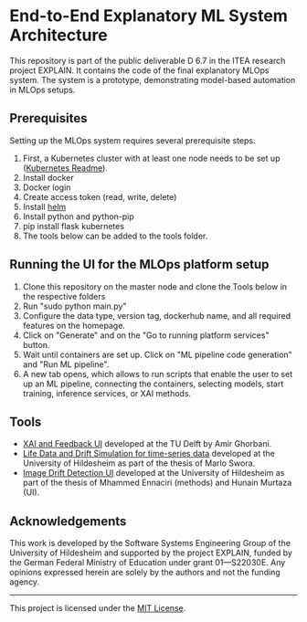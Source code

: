 <h1> End-to-End Explanatory ML System Architecture</h1>
This repository is part of the public deliverable D 6.7 in the ITEA research project EXPLAIN. It contains the code of the final explanatory MLOps system. The system is a prototype, demonstrating model-based automation in MLOps setups.

<h2>Prerequisites</h2>
Setting up the MLOps system requires several prerequisite steps. 

<ol>
  <li>First, a Kubernetes cluster with at least one node needs to be set up (<a href="https://www.uni-hildesheim.de/gitlab/sse/explain-initial-architecture-implementation/-/tree/main/Infrastructure?ref_type=heads">Kubernetes Readme</a>).</li>
  <li>Install docker</li>
  <li>Docker login</li>
  <li>Create access token (read, write, delete)</li>
  <li>Install <a href ="https://helm.sh/docs/intro/install/">helm</a></li>
  <li>Install python and python-pip</li>
  <li>pip install flask kubernetes</li>
  <li>The tools below can be added to the tools folder.</li>
</ol>

<h2>Running the UI for the MLOps platform setup</h2>
<ol>
  <li>Clone this repository on the master node and clone the Tools below in the respective folders</li>
  <li>Run "sudo python main.py"</li>
  <li>Configure the data type, version tag, dockerhub name, and all required features on the homepage.</li>
  <li>Click on "Generate" and on the "Go to running platform services" button.</li>
  <li>Wait until containers are set up. Click on "ML pipeline code generation" and "Run ML pipeline".</li>
  <li>A new tab opens, which allows to run scripts that enable the user to set up an ML pipeline, connecting the containers, selecting models, start training, inference services, or XAI methods.</li>
</ol>

<h2>Tools</h2>

<ul>
  <li><a href="https://github.com/Amirrgrbn/EXPLAIN_architecture">XAI and Feedback UI</a> developed at the TU Delft by Amir Ghorbani.</li>
  <li><a href="https://www.uni-hildesheim.de/gitlab/explain/data-drift-simulator">Life Data and Drift Simulation for time-series data</a> developed at the University of Hildesheim as part of the thesis of Marlo Swora.</li>
  <li><a href="https://github.com/malikhunain/Optimized-Web-Interface">Image Drift Detection UI</a> developed at the University of Hildesheim as part of the thesis of Mhammed Ennaciri (methods) and Hunain Murtaza (UI).</li>
</ul>

<h2>Acknowledgements</h2>
This work is developed by the Software Systems Engineering Group of the University of Hildesheim and supported by the project EXPLAIN, funded by the German Federal Ministry of Education under grant 01—S22030E. Any opinions expressed herein are solely by the authors and not the funding agency. 
<hr>

This project is licensed under the [MIT License](./LICENSE).

